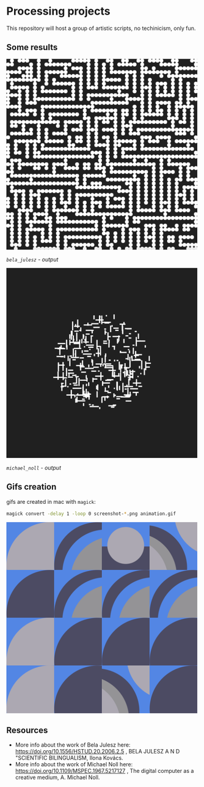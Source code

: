 # Processing projects

This repository will host a group of artistic scripts, no techinicism, only fun.


## Some results

<img src="./bela_julesz/bela_julesz_example.png" alt="isolated" width="500">

*`bela_julesz` - output*

<img src="./michael_noll/michael_noll_example.png" alt="isolated" width="500">

*`michael_noll` - output*

## Gifs creation

gifs are created in mac with `magick`: 

``` Bash
magick convert -delay 1 -loop 0 screenshot-*.png animation.gif
```

<img src="./mosaic/anim/animation.gif" loop=infinite width="500">



## Resources

- More info about the work of Bela Julesz here:
https://doi.org/10.1556/HSTUD.20.2006.2.5 , BELA JULESZ A N D "SCIENTIFIC BILINGUALISM, Ilona Kovács.
- More info about the work of Michael Noll here:
https://doi.org/10.1109/MSPEC.1967.5217127 , The digital computer as a creative medium, A. Michael Noll.
